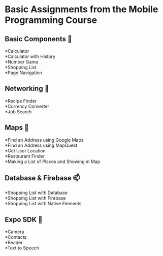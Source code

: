 # Basic Assignments from the Mobile Programming Course

## Basic Components :eyes:  
*Calculator  
*Calculator with History  
*Number Game  
*Shopping List  
*Page Navigation  
    
## Networking :high_brightness:  
*Recipe Finder  
*Currency Converter  
*Job Search  
    
## Maps :house_with_garden:  
*Find an Address using Google Maps  
*Find an Address using MapQuest  
*Get User Location  
*Restaurant Finder  
*Making a List of Places and Showing in Map 
    
## Database & Firebase :mailbox:  
*Shopping List with Database  
*Shopping List with Firebase  
*Shopping List with Native Elements
    
## Expo SDK :iphone:  
*Camera  
*Contacts  
*Reader  
*Text to Speech  
